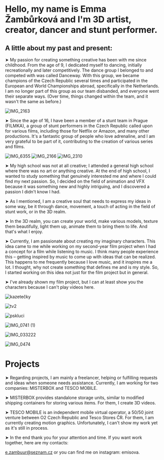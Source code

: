 
# Hello, my name is Emma Žambůrková and I'm 3D artist, creator, dancer and stunt performer.

## A little about my past and present:
➤ My passion for creating something creative has been with me since childhood. From the age of 9, I dedicated myself to dancing, initially recreationally and later competitively. The dance group I belonged to and competed with was called Danceway. With this group, we became champions of the Czech Republic several times and participated in the European and World Championships abroad, specifically in the Netherlands. I am no longer part of this group as our team disbanded, and everyone went their separate ways. (Over time, things changed within the team, and it wasn't the same as before.)

![IMG_2163](https://github.com/Emisova/english-for-designers/assets/149970173/7211ca73-d185-4334-838d-de10907b3484)

➤ Since the age of 16, I have been a member of a stunt team in Prague (FILMKA), a group of stunt performers in the Czech Republic called upon for various films, including those for Netflix or Amazon, and many other productions. It's a fantastic group of people who love adrenaline, and I am very grateful to be part of it, contributing to the creation of various series and films.

![IMG_6355](https://github.com/Emisova/english-for-designers/assets/149970173/f3ce5a0f-7ccd-4054-8d61-f3c88242561a)
![IMG_2166](https://github.com/Emisova/english-for-designers/assets/149970173/ef60045e-37fb-488a-8e5b-9e32195389f4)
![IMG_2310](https://github.com/Emisova/english-for-designers/assets/149970173/ff7d002b-93d6-419a-a318-85fc02aa5316)

➤ My high school was not at all creative; I attended a general high school where there was no art or anything creative. At the end of high school, I wanted to study something that genuinely interested me and where I could find my next passion. So, I decided on the field of animation and VFX because it was something new and highly intriguing, and I discovered a passion I didn't know I had.

➤ As I mentioned, I am a creative soul that needs to express my ideas in some way, be it through dance, movement, a touch of acting in the field of stunt work, or in the 3D realm.

➤ In the 3D realm, you can create your world, make various models, texture them beautifully, light them up, animate them to bring them to life. And that's what I enjoy.

➤ Currently, I am passionate about creating my imaginary characters. This idea came to me while working on my second-year film project when I had a concept for a film while listening to music. I think many people experience this – getting inspired by music to come up with ideas that can be realized. This happens to me frequently because I love music, and it inspires me a lot. I thought, why not create something that defines me and is my style. So, I started working on this idea not just for the film project but in general.

➤ I've already shown my film project, but I can at least show you the characters because I can't play videos here.

![kazetečky](https://github.com/Emisova/english-for-designers/assets/149970173/e8d2aad5-9710-4277-ad65-4dd54d4fe4d4)

![tv2](https://github.com/Emisova/english-for-designers/assets/149970173/49a257ee-48f5-45e2-872b-eed718845155)

![pskluci](https://github.com/Emisova/english-for-designers/assets/149970173/bccc930a-9080-4ea9-bfc9-4dba8c36e9a6)

![IMG_0741 (1)](https://github.com/Emisova/english-for-designers/assets/149970173/282c29d3-6726-4954-8d4d-1fa4257877f9)

![IMG_033222](https://github.com/Emisova/english-for-designers/assets/149970173/43b09284-0de1-45f8-91a2-b9ed3a67d308)

![IMG_0474](https://github.com/Emisova/english-for-designers/assets/149970173/c6fe475d-2177-4169-b166-cd1d99fc6106)


# Projects 
➤ Regarding projects, I am mainly a freelancer, helping or fulfilling requests and ideas when someone needs assistance. Currently, I am working for two companies: MISTERBOX and TESCO MOBILE.

➤ MISTERBOX provides standalone storage units, similar to modified shipping containers for storing various items. For them, I create 3D videos.

➤ TESCO MOBILE is an independent mobile virtual operator, a 50/50 joint venture between O2 Czech Republic and Tesco Stores ČR. For them, I am currently creating motion graphics. Unfortunately, I can't show my work yet as it's still in process.

➤ In the end thank you for your attention and time. If you want work together, here are my contacts: 

e.zambuur@seznam.cz or you can find me on instagram: emisova. 
